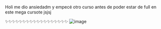 Holi me dio ansiedadm y empecé otro curso antes de poder estar de full en este mega cursote jsjsj

✨✨✨✨✨✨✨✨✨✨✨✨✨✨✨✨✨✨
![image](https://user-images.githubusercontent.com/75914408/220823130-01f1eaf5-c8ab-477a-bf0a-997afd8c941a.png)
